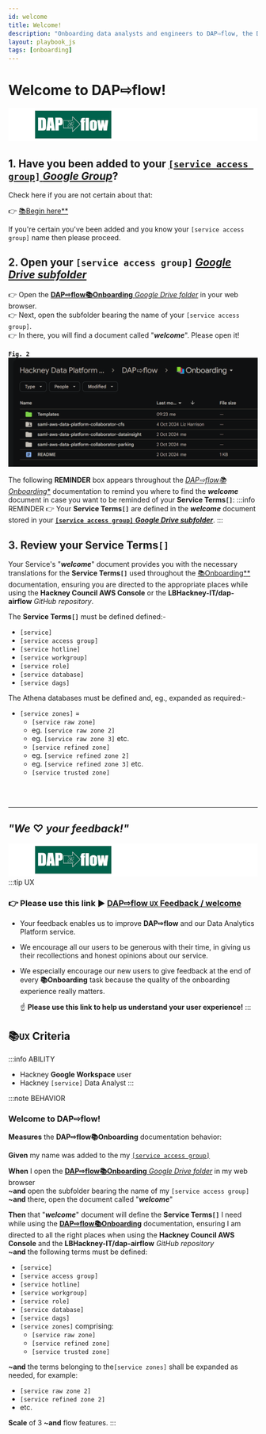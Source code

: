 ```yaml
---
id: welcome
title: Welcome!
description: "Onboarding data analysts and engineers to DAP⇨flow, the Data Analytics Platform Airflow integration."
layout: playbook_js
tags: [onboarding]
---
```


# Welcome to DAP⇨flow!
![DAP⇨flow](../images/DAPairflowFLOWleft.png)  

## 1. Have you been added to your [`[service access group]` *Google Group*](https://groups.google.com/all-groups?q=saml-aws-data-platform-collaborator)? 
Check here if you are not certain about that:

👉  [📚Begin here**](../onboarding/begin)  

If you're certain you've been added and you know your `[service access group]` name then please proceed.

## 2. Open your `[service access group]` [*Google Drive subfolder*](https://drive.google.com/drive/folders/1k30M7Hh8WLttL5T5JVGbnKvSLNX7lVSg?usp=drive_link)

👉  Open the [**DAP⇨flow📚Onboarding** *Google Drive folder*](https://drive.google.com/drive/folders/1k30M7Hh8WLttL5T5JVGbnKvSLNX7lVSg?usp=drive_link) in your web browser.  
👉  Next, open the subfolder bearing the name of your `[service access group]`.  
👉  In there, you will find a document called "***welcome***". Please open it!  

**`Fig. 2`** ![Fig. 4](../images/welcome-two.png)

The following **REMINDER** box appears throughout the [*DAP⇨flow📚Onboarding**](../introduction#📚Onboarding) documentation to remind you where to find the ***welcome*** document in case you want to be reminded of your **Service Terms`[]`**:
:::info REMINDER
👉  Your **Service Terms`[]`** are defined in the ***welcome*** document stored in your [**`[service access group]`** ***Google Drive subfolder***](https://drive.google.com/drive/folders/1k30M7Hh8WLttL5T5JVGbnKvSLNX7lVSg?usp=drive_link).
:::

## 3. Review your **Service Terms`[]`**
Your Service's "***welcome***" document provides you with the necessary translations for the **Service Terms`[]`** used throughout the [📚Onboarding**](../introduction#📚Onboarding) documentation, ensuring you are directed to the appropriate places while using the **Hackney Council AWS Console** or the **LBHackney-IT/dap-airflow** *GitHub repository*.

The **Service Terms`[]`** must be defined defined:-  
- `[service]`  
- `[service access group]`  
- `[service hotline]`  
- `[service workgroup]`  
- `[service role]`  
- `[service database]`  
- `[service dags]`  

The Athena databases must be defined and, eg., expanded as required:- 
- `[service zones]` = 
    - `[service raw zone]`  
    - eg. `[service raw zone 2]`  
    - eg. `[service raw zone 3]` etc.
    - `[service refined zone]`  
    - eg. `[service refined zone 2]`  
    - eg. `[service refined zone 3]` etc.
    - `[service trusted zone]`  

<br> 
</br>  

---
## ***"We* ♡ *your feedback!"***
![DAP⇨flow](../images/DAPairflowFLOWleft.png)  
:::tip UX  
### 👉 Please use **this link ►** [**DAP⇨flow** `UX` **Feedback / welcome**](https://docs.google.com/forms/d/e/1FAIpQLSdqeNyWIPMNBHEr-YSyxnXQ4ggTwJPkffMYgFaJ4hGEhIL6LA/viewform?usp=pp_url&entry.339550210=welcome)  

- Your feedback enables us to improve **DAP⇨flow** and our Data Analytics Platform service.  
- We encourage all our users to be generous with their time, in giving us their recollections and honest opinions about our service.  
- We especially encourage our new users to give feedback at the end of every **📚Onboarding** task because the quality of the onboarding experience really matters.  

    ☝ **Please use this link to help us understand your user experience!**
:::

## 📚`UX` Criteria
:::info ABILITY  
* Hackney **Google Workspace** user 
* Hackney `[service]` Data Analyst
:::

:::note BEHAVIOR  
### Welcome to DAP⇨flow!
**Measures** the **DAP⇨flow📚Onboarding** documentation behavior:  

**Given** my name was added to the my [`[service access group]`](https://groups.google.com/all-groups?q=saml-aws-data-platform-collaborator)  

**When** I open the [**DAP⇨flow📚Onboarding** *Google Drive folder*](https://drive.google.com/drive/folders/1k30M7Hh8WLttL5T5JVGbnKvSLNX7lVSg?usp=drive_link) in my web browser  
**~and** open the subfolder bearing the name of my `[service access group]`  
**~and** there, open the document called "***welcome***"   

**Then** that "***welcome***" document will define the **Service Terms`[]`** I need while using the [**DAP⇨flow📚Onboarding**](../introduction#📚Onboarding) documentation, ensuring I am directed to all the right places when using the **Hackney Council AWS Console** and the **LBHackney-IT/dap-airflow** *GitHub repository*  
**~and** the following terms must be defined:  
- `[service]`  
- `[service access group]`  
- `[service hotline]`  
- `[service workgroup]`  
- `[service role]`  
- `[service database]`  
- `[service dags]`  
- `[service zones]` comprising:  
    - `[service raw zone]`  
    - `[service refined zone]`  
    - `[service trusted zone]`  

**~and** the terms belonging to the`[service zones]` shall be expanded as needed, for example:  
- `[service raw zone 2]`  
- `[service refined zone 2]`  
- etc.  

**Scale** of 3 **~and** flow features.
:::
